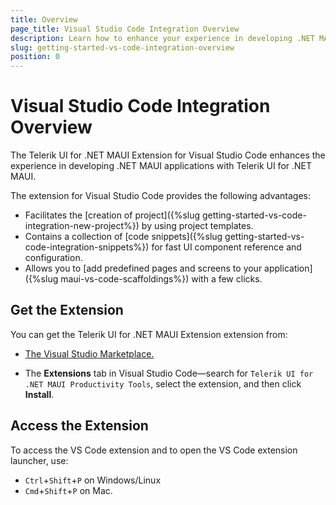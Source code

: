 ```yaml
---
title: Overview
page_title: Visual Studio Code Integration Overview
description: Learn how to enhance your experience in developing .NET MAUI applications with the Telerik UI for .NET MAUI.
slug: getting-started-vs-code-integration-overview
position: 0
---
```


# Visual Studio Code Integration Overview

The Telerik UI for .NET MAUI Extension for Visual Studio Code enhances the experience in developing .NET MAUI applications with Telerik UI for .NET MAUI.

The extension for Visual Studio Code provides the following advantages:
* Facilitates the [creation of project]({%slug getting-started-vs-code-integration-new-project%}) by using project templates.
* Contains a collection of [code snippets]({%slug getting-started-vs-code-integration-snippets%}) for fast UI component reference and configuration.
* Allows you to [add predefined pages and screens to your application]({%slug maui-vs-code-scaffoldings%}) with a few clicks.

## Get the Extension

You can get the Telerik UI for .NET MAUI Extension extension from:

* <a href="https://marketplace.visualstudio.com/items?itemName=TelerikInc.telerik-maui-productivity-tools" target="_blank">The Visual Studio Marketplace.</a>

* The **Extensions** tab in Visual Studio Code&mdash;search for `Telerik UI for .NET MAUI Productivity Tools`, select the extension, and then click **Install**.

## Access the Extension

To access the VS Code extension and to open the VS Code extension launcher, use:

* `Ctrl`+`Shift`+`P` on Windows/Linux
* `Cmd`+`Shift`+`P` on Mac.
